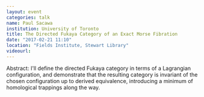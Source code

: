 ```yaml
---
layout: event
categories: talk
name: Paul Sacawa
institution: University of Toronto
title: The Directed Fukaya Category of an Exact Morse Fibration
date: "2017-02-21 11:10"
location: "Fields Institute, Stewart Library"
videourl: 
---
```

Abstract: I'll define the directed Fukaya category in terms of a Lagrangian configuration, and demonstrate that the resulting category is invariant of the chosen configuration up to derived equivalence, introducing a minimum of homological trappings along the way.
